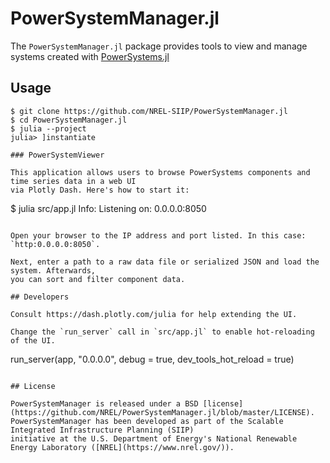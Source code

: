 # PowerSystemManager.jl

The `PowerSystemManager.jl` package provides tools to view and manage systems created with
[PowerSystems.jl](https://github.com/NREL-SIIP/PowerSystems.jl)

## Usage

```
$ git clone https://github.com/NREL-SIIP/PowerSystemManager.jl
$ cd PowerSystemManager.jl
$ julia --project
julia> ]instantiate

### PowerSystemViewer

This application allows users to browse PowerSystems components and time series data in a web UI
via Plotly Dash. Here's how to start it:

```
$ julia src/app.jl
 Info: Listening on: 0.0.0.0:8050
```

Open your browser to the IP address and port listed. In this case: `http:0.0.0.0:8050`.

Next, enter a path to a raw data file or serialized JSON and load the system. Afterwards,
you can sort and filter component data.

## Developers

Consult https://dash.plotly.com/julia for help extending the UI.

Change the `run_server` call in `src/app.jl` to enable hot-reloading of the UI.

```
run_server(app, "0.0.0.0", debug = true, dev_tools_hot_reload = true)
```

## License

PowerSystemManager is released under a BSD [license](https://github.com/NREL/PowerSystemManager.jl/blob/master/LICENSE).
PowerSystemManager has been developed as part of the Scalable Integrated Infrastructure Planning (SIIP)
initiative at the U.S. Department of Energy's National Renewable Energy Laboratory ([NREL](https://www.nrel.gov/)).
